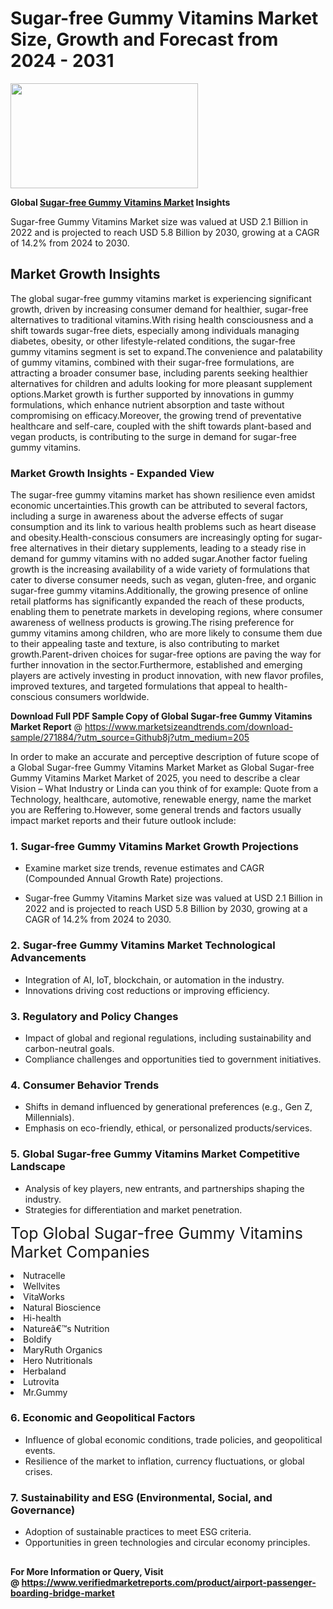 <H1>Sugar-free Gummy Vitamins Market Size, Growth and Forecast from 2024 - 2031</H1><img class="aligncenter size-medium wp-image-584254" src="https://thirdeyenews.in/wp-content/uploads/2024/09/Global-Market-Research-300x168.jpeg" alt="" width="300" height="168" /><p><strong>Global&nbsp;<a href="https://www.marketsizeandtrends.com/download-sample/271884/?utm_source=Github8j?utm_medium=205">Sugar-free Gummy Vitamins Market</a> Insights</strong></p><p>Sugar-free Gummy Vitamins Market size was valued at USD 2.1 Billion in 2022 and is projected to reach USD 5.8 Billion by 2030, growing at a CAGR of 14.2% from 2024 to 2030.</p><p><h2>Market Growth Insights</h2> The global sugar-free gummy vitamins market is experiencing significant growth, driven by increasing consumer demand for healthier, sugar-free alternatives to traditional vitamins.With rising health consciousness and a shift towards sugar-free diets, especially among individuals managing diabetes, obesity, or other lifestyle-related conditions, the sugar-free gummy vitamins segment is set to expand.The convenience and palatability of gummy vitamins, combined with their sugar-free formulations, are attracting a broader consumer base, including parents seeking healthier alternatives for children and adults looking for more pleasant supplement options.Market growth is further supported by innovations in gummy formulations, which enhance nutrient absorption and taste without compromising on efficacy.Moreover, the growing trend of preventative healthcare and self-care, coupled with the shift towards plant-based and vegan products, is contributing to the surge in demand for sugar-free gummy vitamins. <h3>Market Growth Insights - Expanded View</h3> The sugar-free gummy vitamins market has shown resilience even amidst economic uncertainties.This growth can be attributed to several factors, including a surge in awareness about the adverse effects of sugar consumption and its link to various health problems such as heart disease and obesity.Health-conscious consumers are increasingly opting for sugar-free alternatives in their dietary supplements, leading to a steady rise in demand for gummy vitamins with no added sugar.Another factor fueling growth is the increasing availability of a wide variety of formulations that cater to diverse consumer needs, such as vegan, gluten-free, and organic sugar-free gummy vitamins.Additionally, the growing presence of online retail platforms has significantly expanded the reach of these products, enabling them to penetrate markets in developing regions, where consumer awareness of wellness products is growing.The rising preference for gummy vitamins among children, who are more likely to consume them due to their appealing taste and texture, is also contributing to market growth.Parent-driven choices for sugar-free options are paving the way for further innovation in the sector.Furthermore, established and emerging players are actively investing in product innovation, with new flavor profiles, improved textures, and targeted formulations that appeal to health-conscious consumers worldwide.</p><p><span class=""><strong>Download Full PDF Sample Copy of Global Sugar-free Gummy Vitamins Market Report</strong> @ <a href="https://www.marketsizeandtrends.com/download-sample/271884/?utm_source=Github8j?utm_medium=205" target="_blank">https://www.marketsizeandtrends.com/download-sample/271884/?utm_source=Github8j?utm_medium=205</a></span></p><p>In order to make an accurate and perceptive description of future scope of a Global&nbsp;Sugar-free Gummy Vitamins Market Market as Global&nbsp;Sugar-free Gummy Vitamins Market Market of 2025, you need to describe a clear Vision &ndash; What Industry or Linda can you think of for example: Quote from a Technology, healthcare, automotive, renewable energy, name the market you are Reffering to.However, some general trends and factors usually impact market reports and their future outlook include:</p><h3>1.&nbsp;<strong>Sugar-free Gummy Vitamins Market Growth Projections</strong></h3><ul><li>Examine market size trends, revenue estimates and CAGR (Compounded Annual Growth Rate) projections.</li><li><p>Sugar-free Gummy Vitamins Market size was valued at USD 2.1 Billion in 2022 and is projected to reach USD 5.8 Billion by 2030, growing at a CAGR of 14.2% from 2024 to 2030.</p></li></ul><h3>2.&nbsp;<strong>Sugar-free Gummy Vitamins Market Technological Advancements</strong></h3><ul><li>Integration of AI, IoT, blockchain, or automation in the industry.</li><li>Innovations driving cost reductions or improving efficiency.</li></ul><h3>3.&nbsp;<strong>Regulatory and Policy Changes</strong></h3><ul><li>Impact of global and regional regulations, including sustainability and carbon-neutral goals.</li><li>Compliance challenges and opportunities tied to government initiatives.</li></ul><h3>4.&nbsp;<strong>Consumer Behavior Trends</strong></h3><ul><li>Shifts in demand influenced by generational preferences (e.g., Gen Z, Millennials).</li><li>Emphasis on eco-friendly, ethical, or personalized products/services.</li></ul><h3>5.&nbsp;<strong>Global Sugar-free Gummy Vitamins Market Competitive Landscape</strong></h3><ul><li>Analysis of key players, new entrants, and partnerships shaping the industry.</li><li>Strategies for differentiation and market penetration.</li></ul><p data-pm-slice="1 1 []"><span style="color: inherit; font-family: inherit; font-size: 25px;">Top Global Sugar-free Gummy Vitamins Market Companies</span></p><div class="" data-test-id=""><p><li>Nutracelle</li><li> Wellvites</li><li> VitaWorks</li><li> Natural Bioscience</li><li> Hi-health</li><li> Natureâ€™s Nutrition</li><li> Boldify</li><li> MaryRuth Organics</li><li> Hero Nutritionals</li><li> Herbaland</li><li> Lutrovita</li><li> Mr.Gummy</li></p></div><h3>6.&nbsp;<strong>Economic and Geopolitical Factors</strong></h3><ul><li>Influence of global economic conditions, trade policies, and geopolitical events.</li><li>Resilience of the market to inflation, currency fluctuations, or global crises.</li></ul><h3>7.&nbsp;<strong>Sustainability and ESG (Environmental, Social, and Governance)</strong></h3><ul><li>Adoption of sustainable practices to meet ESG criteria.</li><li>Opportunities in green technologies and circular economy principles.</li></ul><h2><strong style="font-size: 14px;">For More Information or Query, Visit @&nbsp;</strong><a style="background-color: #ffffff; font-size: 14px;" href="https://www.marketsizeandtrends.com/report/sugar-free-gummy-vitamins-market/" target="_blank">https://www.verifiedmarketreports.com/product/airport-passenger-boarding-bridge-market</a></h2>
